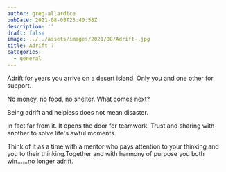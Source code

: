 ```yaml
---
author: greg-allardice
pubDate: 2021-08-08T23:40:58Z
description: ''
draft: false
image: ../../assets/images/2021/08/Adrift-.jpg
title: Adrift ?
categories:
  - general
---
```


Adrift for years you arrive on a desert island. Only you and one other for support.

No money, no food, no shelter. What comes next?

Being adrift and helpless does not mean disaster.

In fact far from it. It opens the door for teamwork. Trust and sharing with another to solve life's awful moments.

Think of it as a time with a mentor who pays attention to your thinking and you to their thinking.Together and with harmony of purpose you both win......no longer adrift.
